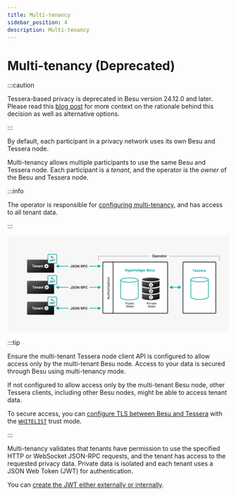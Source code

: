 ```yaml
---
title: Multi-tenancy
sidebar_position: 4
description: Multi-tenancy
---
```


# Multi-tenancy (Deprecated)

:::caution

Tessera-based privacy is deprecated in Besu version 24.12.0 and later. Please read this [blog post](https://www.lfdecentralizedtrust.org/blog/sunsetting-tessera-and-simplifying-hyperledger-besu) for more context on the rationale behind this decision as well as alternative options.

:::

By default, each participant in a privacy network uses its own Besu and Tessera node.

Multi-tenancy allows multiple participants to use the same Besu and Tessera node. Each participant is a _tenant_, and the operator is the _owner_ of the Besu and Tessera node.

:::info

The operator is responsible for [configuring multi-tenancy](../../tutorials/privacy/multi-tenancy.md), and has access to all tenant data.

:::

![Multi-tenancy](../../../assets/images/Multi-tenancy.png)

:::tip

Ensure the multi-tenant Tessera node client API is configured to allow access only by the multi-tenant Besu node. Access to your data is secured through Besu using multi-tenancy mode.

If not configured to allow access only by the multi-tenant Besu node, other Tessera clients, including other Besu nodes, might be able to access tenant data.

To secure access, you can [configure TLS between Besu and Tessera](../../how-to/configure/tls/client-and-server.md) with the [`WHITELIST`](https://docs.tessera.consensys.net/en/stable/HowTo/Configure/TLS/#whitelist) trust mode.

:::

Multi-tenancy validates that tenants have permission to use the specified HTTP or WebSocket JSON-RPC requests, and the tenant has access to the requested privacy data. Private data is isolated and each tenant uses a JSON Web Token (JWT) for authentication.

You can [create the JWT either externally or internally](../../../public-networks/how-to/use-besu-api/authenticate.md).
